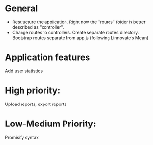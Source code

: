 General
=======
* Restructure the application. Right now the "routes" folder is better described as "controller".
* Change routes to controllers. Create separate routes directory. Bootstrap routes separate from app.js
    (following Linnovate's Mean)

Application features
====================
Add user statistics

High priority:
==============
Upload reports, export reports

Low-Medium Priority:
====================
Promisify syntax